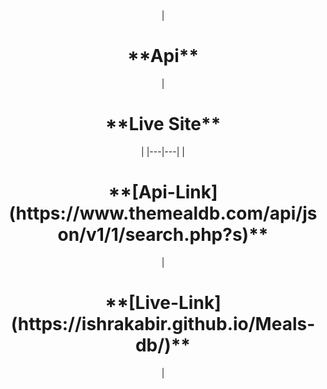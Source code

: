 <div align="center">
|<h1>**Api**</h1>|<h1>**Live Site**</h1>|
|---|---|
|<h1>**[Api-Link](https://www.themealdb.com/api/json/v1/1/search.php?s)**</h1>|<h1>**[Live-Link](https://ishrakabir.github.io/Meals-db/)**</h1>|
</div>
